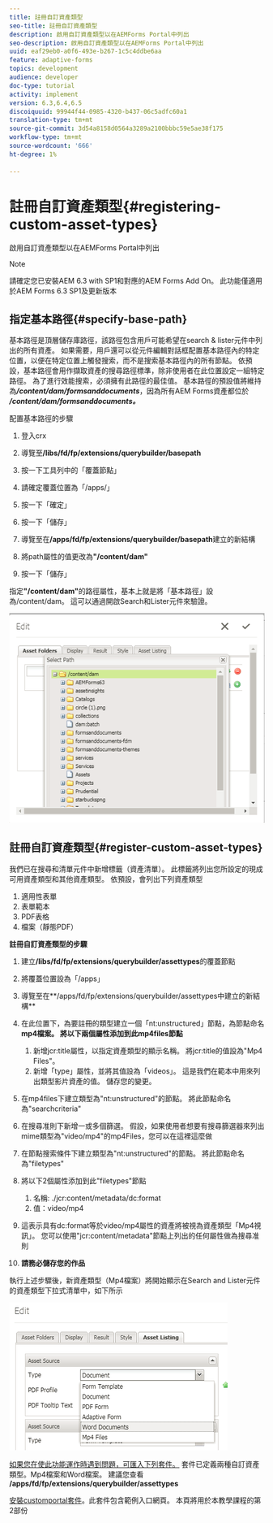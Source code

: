 ```yaml
---
title: 註冊自訂資產類型
seo-title: 註冊自訂資產類型
description: 啟用自訂資產類型以在AEMForms Portal中列出
seo-description: 啟用自訂資產類型以在AEMForms Portal中列出
uuid: eaf29eb0-a0f6-493e-b267-1c5c4ddbe6aa
feature: adaptive-forms
topics: development
audience: developer
doc-type: tutorial
activity: implement
version: 6.3,6.4,6.5
discoiquuid: 99944f44-0985-4320-b437-06c5adfc60a1
translation-type: tm+mt
source-git-commit: 3d54a8158d0564a3289a2100bbbc59e5ae38f175
workflow-type: tm+mt
source-wordcount: '666'
ht-degree: 1%

---
```



# 註冊自訂資產類型{#registering-custom-asset-types}

啟用自訂資產類型以在AEMForms Portal中列出

>[!NOTE]
>
>請確定您已安裝AEM 6.3 with SP1和對應的AEM Forms Add On。 此功能僅適用於AEM Forms 6.3 SP1及更新版本

## 指定基本路徑{#specify-base-path}

基本路徑是頂層儲存庫路徑，該路徑包含用戶可能希望在search &amp; lister元件中列出的所有資產。 如果需要，用戶還可以從元件編輯對話框配置基本路徑內的特定位置，以便在特定位置上觸發搜索，而不是搜索基本路徑內的所有節點。 依預設，基本路徑會用作擷取資產的搜尋路徑標準，除非使用者在此位置設定一組特定路徑。 為了進行效能搜索，必須擁有此路徑的最佳值。 基本路徑的預設值將維持為&#x200B;**_/content/dam/formsanddocuments_**，因為所有AEM Forms資產都位於&#x200B;**_/content/dam/formsanddocuments。_**

配置基本路徑的步驟

1. 登入crx
1. 導覽至&#x200B;**/libs/fd/fp/extensions/querybuilder/basepath**

1. 按一下工具列中的「覆蓋節點」
1. 請確定覆蓋位置為「/apps/」
1. 按一下「確定」
1. 按一下「儲存」
1. 導覽至在&#x200B;**/apps/fd/fp/extensions/querybuilder/basepath**&#x200B;建立的新結構

1. 將path屬性的值更改為&#x200B;**&quot;/content/dam&quot;**
1. 按一下「儲存」

指定&#x200B;**&quot;/content/dam&quot;**&#x200B;的路徑屬性，基本上就是將「基本路徑」設為/content/dam。 這可以通過開啟Search和Lister元件來驗證。

![basepath](assets/basepath.png)

## 註冊自訂資產類型{#register-custom-asset-types}

我們已在搜尋和清單元件中新增標籤（資產清單）。 此標籤將列出您所設定的現成可用資產類型和其他資產類型。 依預設，會列出下列資產類型

1. 適用性表單
1. 表單範本
1. PDF表格
1. 檔案（靜態PDF）

**註冊自訂資產類型的步驟**

1. 建立&#x200B;**/libs/fd/fp/extensions/querybuilder/assettypes**&#x200B;的覆蓋節點

1. 將覆蓋位置設為「/apps」
1. 導覽至在**/apps/fd/fp/extensions/querybuilder/assettypes中建立的新結構**

1. 在此位置下，為要註冊的類型建立一個「nt:unstructured」節點，為節點命名&#x200B;**mp4檔案。 將以下兩個屬性添加到此mp4files節點**

   1. 新增jcr:title屬性，以指定資產類型的顯示名稱。 將jcr:title的值設為&quot;Mp4 Files&quot;。
   1. 新增「type」屬性，並將其值設為「videos」。 這是我們在範本中用來列出類型影片資產的值。 儲存您的變更。

1. 在mp4files下建立類型為&quot;nt:unstructured&quot;的節點。 將此節點命名為&quot;searchcriteria&quot;
1. 在搜尋准則下新增一或多個篩選。 假設，如果使用者想要有搜尋篩選器來列出mime類型為&quot;video/mp4&quot;的mp4Files，您可以在這裡這麼做
1. 在節點搜索條件下建立類型為&quot;nt:unstructured&quot;的節點。 將此節點命名為&quot;filetypes&quot;
1. 將以下2個屬性添加到此&quot;filetypes&quot;節點

   1. 名稱: ./jcr:content/metadata/dc:format
   1. 值：video/mp4

1. 這表示具有dc:format等於video/mp4屬性的資產將被視為資產類型「Mp4視訊」。 您可以使用&quot;jcr:content/metadata&quot;節點上列出的任何屬性做為搜尋准則

1. **請務必儲存您的作品**

執行上述步驟後，新資產類型（Mp4檔案）將開始顯示在Search and Lister元件的資產類型下拉式清單中，如下所示

![mp4檔案](assets/mp4files.png)

[如果您在使此功能運作時遇到問題，可匯入下列套件。](assets/assettypeskt1.zip) 套件已定義兩種自訂資產類型。Mp4檔案和Word檔案。 建議您查看&#x200B;**/apps/fd/fp/extensions/querybuilder/assettypes**

[安裝customportal套件](assets/customportalpage.zip)。此套件包含範例入口網頁。 本頁將用於本教學課程的第2部份

